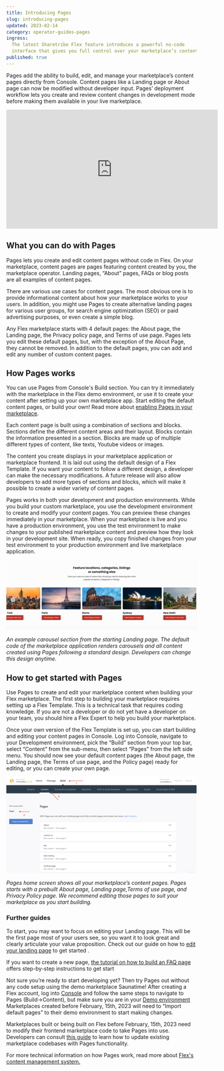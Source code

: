 ```yaml
---
title: Introducing Pages
slug: introducing-pages
updated: 2023-02-14
category: operator-guides-pages
ingress:
  The latest Sharetribe Flex feature introduces a powerful no-code
  interface that gives you full control over your marketplace’s content.
published: true
---
```


Pages add the ability to build, edit, and manage your marketplace’s
content pages directly from Console. Content pages like a Landing page
or About page can now be modified without developer input. Pages’
deployment workflow lets you create and review content changes in
development mode before making them available in your live marketplace.

<iframe width="560" height="315" src="https://www.youtube.com/embed/pkMKt1-L09w" title="YouTube video player" frameborder="0" allow="accelerometer; autoplay; clipboard-write; encrypted-media; gyroscope; picture-in-picture; web-share" allowfullscreen></iframe>

## What you can do with Pages

Pages lets you create and edit content pages without code in Flex. On
your marketplace, content pages are pages featuring content created by
you, the marketplace operator. Landing pages, “About” pages, FAQs or
blog posts are all examples of content pages.

There are various use cases for content pages. The most obvious one is
to provide informational content about how your marketplace works to
your users. In addition, you might use Pages to create alternative
landing pages for various user groups, for search engine optimization
(SEO) or paid advertising purposes, or even create a simple blog.

Any Flex marketplace starts with 4 default pages: the About page, the
Landing page, the Privacy policy page, and Terms of use page. Pages lets
you edit these default pages, but, with the exception of the About Page,
they cannot be removed. In addition to the default pages, you can add
and edit any number of custom content pages.

## How Pages works

You can use Pages from Console's Build section. You can try it
immediately with the marketplace in the Flex demo environment, or use it
to create your content after setting up your own marketplace app. Start
editing the default content pages, or build your own! Read more about
[enabling Pages in your marketplace](https://www.sharetribe.com/docs/operator-guides/how-to-enable-pages/).

Each content page is built using a combination of sections and blocks.
Sections define the different content areas and their layout. Blocks
contain the information presented in a section. Blocks are made up of
multiple different types of content, like texts, Youtube videos or
images.

The content you create displays in your marketplace application or
marketplace frontend. It is laid out using the default design of a Flex
Template. If you want your content to follow a different design, a
developer can make the necessary modifications. A future release will
also allow developers to add more types of sections and blocks, which
will make it possible to create a wider variety of content pages.

Pages works in both your development and production environments. While
you build your custom marketplace, you use the development environment
to create and modify your content pages. You can preview these changes
immediately in your marketplace. When your marketplace is live and you
have a production environment, you use the test environment to make
changes to your published marketplace content and preview how they look
in your development site. When ready, you copy finished changes from
your test environment to your production environment and live
marketplace application.

![carousel-example](./carousel-example.png)

_An example carousel section from the starting Landing page. The default
code of the marketplace application renders carousels and all content
created using Pages following a standard design. Developers can change
this design anytime._

## How to get started with Pages

Use Pages to create and edit your marketplace content when building your
Flex marketplace. The first step to building your marketplace requires
setting up a Flex Template. This is a technical task that requires
coding knowledge. If you are not a developer or do not yet have a
developer on your team, you should hire a Flex Expert to help you build
your marketplace.

Once your own version of the Flex Template is set up, you can start
building and editing your content pages in Console. Log into Console,
navigate to your Development environment, pick the “Build” section from
your top bar, select “Content” from the sub-menu, then select “Pages”
from the left side menu. You should now see your default content pages
(the About page, the Landing page, the Terms of use page, and the Policy
page) ready for editing, or you can create your own page.

![pages-homescreen](./pages-homescreen.png)

_Pages home screen shows all your marketplace’s content pages. Pages
starts with a prebuilt About page, Landing page,Terms of use page, and
Privacy Policy page. We recommend editing those pages to suit your
marketplace as you start building._

### Further guides

To start, you may want to focus on editing your Landing page. This will
be the first page most of your users see, so you want it to look great
and clearly articulate your value proposition. Check out our guide on
how to
[edit your landing page](https://www.sharetribe.com/docs/operator-guides/how-to-edit-content-pages-in-console/)
to get started .

If you want to create a new page,
[the tutorial on how to build an FAQ page](https://www.sharetribe.com/docs/operator-guides/how-to-create-an-faq-page/)
offers step-by-step instructions to get start

Not sure you’re ready to start developing yet? Then try Pages out
without any code setup using the demo marketplace Saunatime! After
creating a Flex account, log into
[Console](https://flex-console.sharetribe.com/) and follow the same
steps to navigate to Pages (Build->Content), but make sure you are in
your
[Demo environment](https://www.sharetribe.com/docs/operator-guides/concepts/#environments_.)
Marketplaces created before February, 15th, 2023 will need to “Import
default pages” to their demo environment to start making changes.

Marketplaces built or being built on Flex before February, 15th, 2023
need to modify their frontend marketplace code to take Pages into use.
Developers can consult
[this guide](https://www.sharetribe.com/docs/ftw/page-builder/#how-to-take-pages-into-use-if-you-are-using-an-older-version-of-ftw)
to learn how to update existing marketplace codebases with Pages
functionality.

For more technical information on how Pages work, read more about
[Flex's content management system.](https://www.sharetribe.com/docs/concepts/content-management)
